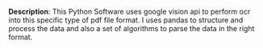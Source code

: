 **Description**:
This Python Software uses google vision api to perform ocr into this specific type of pdf file format.
I uses pandas to structure and process the data and also a set of algorithms to parse the data in the right format.
